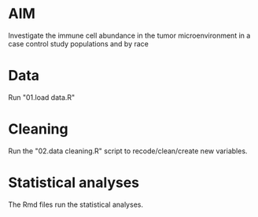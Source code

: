 # AIM
Investigate the immune cell abundance in the tumor microenvironment in a case control study populations and by race

# Data
Run "01.load data.R"

# Cleaning
Run the "02.data cleaning.R" script to recode/clean/create new variables.

# Statistical analyses
The Rmd files run the statistical analyses.
